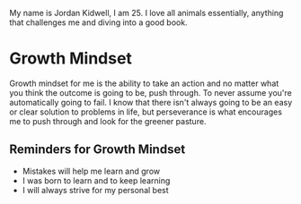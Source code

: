My name is Jordan Kidwell, I am 25. I love all animals essentially, anything that challenges me and diving into a good book.

# Growth Mindset
Growth mindset for me is the ability to take an action and no matter what you think the outcome is going to be, push through. To never assume you're automatically going to fail. I know that there isn't always going to be an easy or clear solution to problems in life, but perseverance is what encourages me to push through and look for the greener pasture.
## Reminders for Growth Mindset
- Mistakes will help me learn and grow
- I was born to learn and to keep learning
- I will always strive for my personal best




